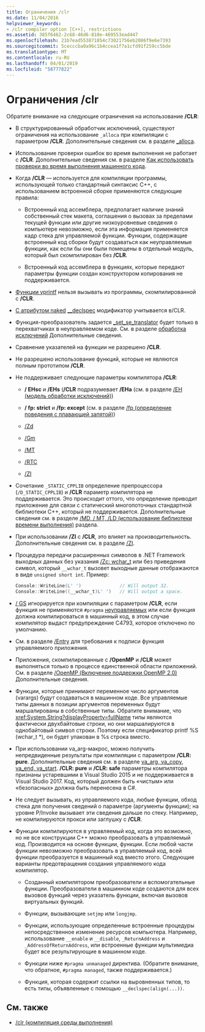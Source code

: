 ```yaml
---
title: Ограничения /clr
ms.date: 11/04/2016
helpviewer_keywords:
- /clr compiler option [C++], restrictions
ms.assetid: 385f6462-2c68-46d6-810e-469553ead447
ms.openlocfilehash: 21b7ead553871854c73021756eb2086f9e6e7393
ms.sourcegitcommit: 5cecccba0a96c1b4ccea1f7a1cfd91f259cc5bde
ms.translationtype: MT
ms.contentlocale: ru-RU
ms.lasthandoff: 04/01/2019
ms.locfileid: "58777822"
---
```

# <a name="clr-restrictions"></a>Ограничения /clr

Обратите внимание на следующие ограничения на использование **/CLR**:

- В структурированный обработчик исключений, существуют ограничения на использование `_alloca` при компиляции с параметром **/CLR**. Дополнительные сведения см. в разделе [_alloca](../../c-runtime-library/reference/alloca.md).

- Использование проверки ошибок во время выполнения не работает с **/CLR**. Дополнительные сведения см. в разделе [Как использовать проверки во время выполнения машинного кода](/visualstudio/debugger/how-to-use-native-run-time-checks).

- Когда **/CLR** — используется для компиляции программы, использующей только стандартный синтаксис C++, с использованием встроенной сборке применяются следующие правила:

  - Встроенный код ассемблера, предполагает наличие знаний собственный стек макета, соглашения о вызовах за пределами текущей функции или другие низкоуровневые сведения о компьютере невозможно, если эта информация применяется кадр стека для управляемой функции. Функции, содержащие встроенный код сборки будут создаваться как неуправляемые функции, как если бы они были помещены в отдельный модуль, который был скомпилирован без **/CLR**.

  - Встроенный код ассемблера в функциях, которые передают параметры функции создан конструктором копирования не поддерживается.

- [Функции vprintf](../../c-runtime-library/vprintf-functions.md) нельзя вызывать из программы, скомпилированной с **/CLR**.

- [С атрибутом naked](../../cpp/naked-cpp.md) [__declspec](../../cpp/declspec.md) модификатор учитывается в/CLR.

- Функция-преобразователь задается [_set_se_translator](../../c-runtime-library/reference/set-se-translator.md) будет только в перехватчиках в неуправляемом коде. См. в разделе [обработка исключений](../../extensions/exception-handling-cpp-component-extensions.md) Дополнительные сведения.

- Сравнение указателей на функции не разрешено **/CLR**.

- Не разрешено использование функций, которые не являются полным прототипом **/CLR**.

- Не поддерживает следующие параметры компилятора **/CLR**:

  - **/ EHsc** и **/EHs** (**/CLR** подразумевает **/EHa** (см. в разделе [/EH (модель обработки исключений)](eh-exception-handling-model.md))

  - **/ fp: strict** и **/fp: except** (см. в разделе [/fp (определение поведения с плавающей запятой)](fp-specify-floating-point-behavior.md))

  - [/Zd](z7-zi-zi-debug-information-format.md)

  - [/Gm](gm-enable-minimal-rebuild.md)

  - [/MT](md-mt-ld-use-run-time-library.md)

  - [/RTC](rtc-run-time-error-checks.md)

  - [/ZI](z7-zi-zi-debug-information-format.md)

- Сочетание `_STATIC_CPPLIB` определение препроцессора (`/D_STATIC_CPPLIB`) и **/CLR** параметр компилятора не поддерживается. Это происходит оттого, что определение приводит приложение для связи с статический многопоточных стандартной библиотеки C++, который не поддерживается. Дополнительные сведения см. в разделе [/MD, / MT, /LD (использование библиотеки времени выполнения)](md-mt-ld-use-run-time-library.md) раздела.

- При использовании **/ZI** с **/CLR**, это влияет на производительность. Дополнительные сведения см. в разделе [/ZI](z7-zi-zi-debug-information-format.md).

- Процедура передачи расширенных символов в .NET Framework выходных данных без указания [/Zc: wchar_t](zc-wchar-t-wchar-t-is-native-type.md) или без приведения символ, который `__wchar_t` вызовет выходные данные отображаются в виде `unsigned short int`. Пример:

    ```cpp
    Console::WriteLine(L' ')              // Will output 32.
    Console::WriteLine((__wchar_t)L' ')   // Will output a space.
    ```

- [/ GS](gs-buffer-security-check.md) игнорируется при компиляции с параметром **/CLR**, если функция не применяются `#pragma` [неуправляемых](../../preprocessor/managed-unmanaged.md) или если функция должна компилироваться в машинный код, в этом случае компилятор выдаст предупреждение C4793, которое отключено по умолчанию.

- См. в разделе [/Entry](entry-entry-point-symbol.md) для требования к подписи функция управляемого приложения.

- Приложения, скомпилированные с **/OpenMP** и **/CLR** может выполняться только в процессе единственной области приложений.  См. в разделе [/OpenMP (Включение поддержки OpenMP 2.0)](openmp-enable-openmp-2-0-support.md) Дополнительные сведения.

- Функции, которые принимают переменное число аргументов (varargs) будут создаваться в машинном коде. Все управляемые типы данных в позиции аргументов переменных будут маршалированы в собственные типы. Обратите внимание, что <xref:System.String?displayProperty=fullName> типы являются фактически двухбайтовые строки, но они маршалируются в однобайтовый символ строки. Поэтому если спецификатор printf %S (wchar_t *), он будет упакован в %s строка вместо.

- При использовании va_arg-макрос, можно получить непредвиденные результаты при компиляции с параметром **/CLR: pure**. Дополнительные сведения см. в разделе [va_arg, va_copy, va_end, va_start](../../c-runtime-library/reference/va-arg-va-copy-va-end-va-start.md). **/CLR: pure** и **/CLR: safe** параметры компилятора признаны устаревшими в Visual Studio 2015 и не поддерживается в Visual Studio 2017. Код, который должен быть «чистым» или «безопасных» должна быть перенесена в C#.

- Не следует вызывать, из управляемого кода, любые функции, обход стека для получения сведений о параметре (аргументы функции); на уровне P/Invoke вызывает эти сведения дальше по стеку.  Например, не компилируются прокси или заглушку с **/CLR**.

- Функции компилируются в управляемый код, когда это возможно, но не все конструкции C++ можно преобразовать в управляемый код.  Производится на основе функции, функции. Если любой части функции невозможно преобразовать в управляемый код, всей функции преобразуется в машинный код вместо этого. Следующие варианты предотвращения создания управляемого кода компилятор.

  - Созданный компилятором преобразователи и вспомогательные функции. Преобразователи в машинном коде создаются для всех вызовов функций через указатель функции, включая вызовов виртуальных функций.

  - Функции, вызывающие `setjmp` или `longjmp`.

  - Функции, использующие определенные встроенные процедуры непосредственное изменение ресурсов компьютера. Например, использование `__enable` и `__disable`, `_ReturnAddress` и `_AddressOfReturnAddress`, или встроенные функции мультимедиа будет все результирующие в машинном коде.

  - Функции ниже `#pragma unmanaged` директива. (Обратите внимание, что обратное, `#pragma managed`, также поддерживается.)

  - Функция, которая содержит ссылки на выровненных типов, то есть типы, объявленные с помощью `__declspec(align(...))`.

## <a name="see-also"></a>См. также

- [/clr (компиляция среды выполнения)](clr-common-language-runtime-compilation.md)
